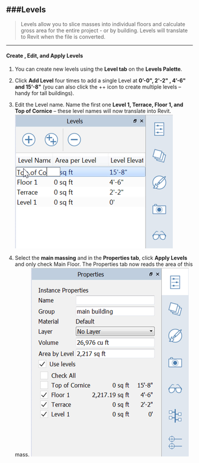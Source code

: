 ###Levels
---
>Levels allow you to slice masses into individual floors and calculate
gross area for the entire project - or by building. Levels will
translate to Revit when the file is converted.

---

#### Create , Edit, and Apply Levels
1. You can create new levels using the **Level tab** on the **Levels Palette**.

2. Click **Add Level** four times to add a single Level at **0’-0", 2'-2" , 4’-6" **and** 15’-8"** (you can also click the ++ icon to create multiple levels – handy for tall buildings).

3. Edit the Level name. Name the first one **Level 1, Terrace, Floor 1, and Top of Cornice** – these level names will now translate into Revit.
![](./images/9e8a88d9-1eef-4f5e-9061-5aa8f5319067.png)

4. Select the **main massing** and in the **Properties tab**, click **Apply Levels** and only check Main Floor. The Properties tab now reads the area of this mass. 
**![](./images/8b2036b8-b627-44a2-ada8-b901cdb380d2.png)**